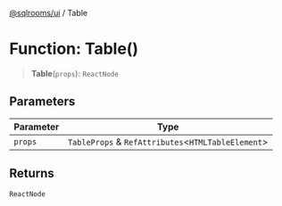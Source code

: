 [@sqlrooms/ui](../index.md) / Table

# Function: Table()

> **Table**(`props`): `ReactNode`

## Parameters

| Parameter | Type |
| ------ | ------ |
| `props` | `TableProps` & `RefAttributes`\<`HTMLTableElement`\> |

## Returns

`ReactNode`
